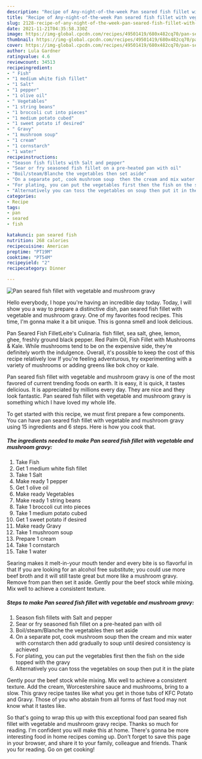 ```yaml
---
description: "Recipe of Any-night-of-the-week Pan seared fish fillet with vegetable and mushroom gravy"
title: "Recipe of Any-night-of-the-week Pan seared fish fillet with vegetable and mushroom gravy"
slug: 2128-recipe-of-any-night-of-the-week-pan-seared-fish-fillet-with-vegetable-and-mushroom-gravy
date: 2021-11-21T04:35:58.330Z
image: https://img-global.cpcdn.com/recipes/49501419/680x482cq70/pan-seared-fish-fillet-with-vegetable-and-mushroom-gravy-recipe-main-photo.jpg
thumbnail: https://img-global.cpcdn.com/recipes/49501419/680x482cq70/pan-seared-fish-fillet-with-vegetable-and-mushroom-gravy-recipe-main-photo.jpg
cover: https://img-global.cpcdn.com/recipes/49501419/680x482cq70/pan-seared-fish-fillet-with-vegetable-and-mushroom-gravy-recipe-main-photo.jpg
author: Lula Gardner
ratingvalue: 4.6
reviewcount: 34513
recipeingredient:
- " Fish"
- "1 medium white fish fillet"
- "1 Salt"
- "1 pepper"
- "1 olive oil"
- " Vegetables"
- "1 string beans"
- "1 broccoli cut into pieces"
- "1 medium potato cubed"
- "1 sweet potato if desired"
- " Gravy"
- "1 mushroom soup"
- "1 cream"
- "1 cornstarch"
- "1 water"
recipeinstructions:
- "Season fish fillets with Salt and pepper"
- "Sear or fry seasoned fish fillet on a pre-heated pan with oil"
- "Boil/steam/Blanche the vegetables then set aside"
- "On a separate pot, cook mushroom soup  then the cream and mix water with cornstarch then add gradually to soup until desired consistency is achieved"
- "For plating, you can put the vegetables first then the fish on the side topped with the gravy"
- "Alternatively you can toss the vegetables on soup then put it in the plate"
categories:
- Recipe
tags:
- pan
- seared
- fish

katakunci: pan seared fish 
nutrition: 268 calories
recipecuisine: American
preptime: "PT19M"
cooktime: "PT54M"
recipeyield: "2"
recipecategory: Dinner

---
```



![Pan seared fish fillet with vegetable and mushroom gravy](https://img-global.cpcdn.com/recipes/49501419/680x482cq70/pan-seared-fish-fillet-with-vegetable-and-mushroom-gravy-recipe-main-photo.jpg)

Hello everybody, I hope you're having an incredible day today. Today, I will show you a way to prepare a distinctive dish, pan seared fish fillet with vegetable and mushroom gravy. One of my favorites food recipes. This time, I'm gonna make it a bit unique. This is gonna smell and look delicious.

Pan Seared Fish FilletLeite's Culinaria. fish fillet, sea salt, ghee, lemon, ghee, freshly ground black pepper. Red Palm Oil, Fish Fillet with Mushrooms & Kale. While mushrooms tend to be on the expensive side, they're definitely worth the indulgence. Overall, it's possible to keep the cost of this recipe relatively low If you're feeling adventurous, try experimenting with a variety of mushrooms or adding greens like bok choy or kale.

Pan seared fish fillet with vegetable and mushroom gravy is one of the most favored of current trending foods on earth. It is easy, it is quick, it tastes delicious. It is appreciated by millions every day. They are nice and they look fantastic. Pan seared fish fillet with vegetable and mushroom gravy is something which I have loved my whole life.


To get started with this recipe, we must first prepare a few components. You can have pan seared fish fillet with vegetable and mushroom gravy using 15 ingredients and 6 steps. Here is how you cook that.

<!--inarticleads1-->

##### The ingredients needed to make Pan seared fish fillet with vegetable and mushroom gravy:

1. Take  Fish
1. Get 1 medium white fish fillet
1. Take 1 Salt
1. Make ready 1 pepper
1. Get 1 olive oil
1. Make ready  Vegetables
1. Make ready 1 string beans
1. Take 1 broccoli cut into pieces
1. Take 1 medium potato cubed
1. Get 1 sweet potato if desired
1. Make ready  Gravy
1. Take 1 mushroom soup
1. Prepare 1 cream
1. Take 1 cornstarch
1. Take 1 water


Searing makes it melt-in-your mouth tender and every bite is so flavorful in that If you are looking for an alcohol free substitute; you could use more beef broth and it will still taste great but more like a mushroom gravy. Remove from pan then set it aside. Gently pour the beef stock while mixing. Mix well to achieve a consistent texture. 

<!--inarticleads2-->

##### Steps to make Pan seared fish fillet with vegetable and mushroom gravy:

1. Season fish fillets with Salt and pepper
1. Sear or fry seasoned fish fillet on a pre-heated pan with oil
1. Boil/steam/Blanche the vegetables then set aside
1. On a separate pot, cook mushroom soup  then the cream and mix water with cornstarch then add gradually to soup until desired consistency is achieved
1. For plating, you can put the vegetables first then the fish on the side topped with the gravy
1. Alternatively you can toss the vegetables on soup then put it in the plate


Gently pour the beef stock while mixing. Mix well to achieve a consistent texture. Add the cream, Worcestershire sauce and mushrooms, bring to a slow. This gravy recipe tastes like what you get in those tubs of KFC Potato and Gravy. Those of you who abstain from all forms of fast food may not know what it tastes like. 

So that's going to wrap this up with this exceptional food pan seared fish fillet with vegetable and mushroom gravy recipe. Thanks so much for reading. I'm confident you will make this at home. There's gonna be more interesting food in home recipes coming up. Don't forget to save this page in your browser, and share it to your family, colleague and friends. Thank you for reading. Go on get cooking!
